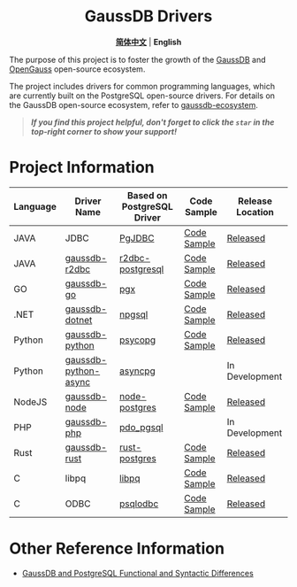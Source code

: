 <p align="center">
  <h1 align="center">GaussDB Drivers</h1>
  <p align="center">
    <a href="README.md"><strong>简体中文</strong></a> | <strong>English</strong>
  </p>

The purpose of this project is to foster the growth of the [GaussDB](https://www.huaweicloud.com/product/gaussdb.html) and [OpenGauss](https://opengauss.org/zh/) open-source ecosystem.

The project includes drivers for common programming languages, which are currently built on the PostgreSQL open-source drivers. For details on the GaussDB open-source ecosystem, refer to [gaussdb-ecosystem](https://github.com/HuaweiCloudDeveloper/gaussdb-ecosystem).

> ***If you find this project helpful, don't forget to click the `star` in the top-right corner to show your support!***

# Project Information

| Language   | Driver Name                                                                          | Based on PostgreSQL Driver | Code Sample                                                 | Release Location |
| ------ | --------------------------------------------------------------------------------- | ------------------------------------------------------------------ | ------------------- | ------------------- |
| JAVA   | JDBC       | [PgJDBC](https://github.com/pgjdbc/pgjdbc)        | [Code Sample](https://support.huaweicloud.com/distributed-devg-v8-gaussdb/gaussdb-12-0059.html)  |     [Released](https://repo.maven.apache.org/maven2/com/huaweicloud/gaussdb/gaussdbjdbc/)             |
| JAVA   | [gaussdb-r2dbc](https://github.com/HuaweiCloudDeveloper/gaussdb-r2dbc)               | [r2dbc-postgresql](https://github.com/pgjdbc/r2dbc-postgresql)        | [Code Sample](https://github.com/HuaweiCloudDeveloper/gaussdb-r2dbc-examples)  |     [Released](https://repo.maven.apache.org/maven2/com/huaweicloud/gaussdb/gaussdb-r2dbc/)             |
| GO     | [gaussdb-go](https://github.com/HuaweiCloudDeveloper/gaussdb-go)                     | [pgx](https://github.com/jackc/pgx)                                   | [Code Sample](https://github.com/HuaweiCloudDeveloper/gaussdb-go/tree/master/examples) |     [Released](https://pkg.go.dev/github.com/HuaweiCloudDeveloper/gaussdb-go)           |
| .NET   | [gaussdb-dotnet](https://github.com/HuaweiCloudDeveloper/gaussdb-dotnet)             | [npgsql](https://github.com/npgsql/npgsql)                            | [Code Sample](https://github.com/HuaweiCloudDeveloper/gaussdb-dotnet/tree/main/example)   |     [Released](https://www.nuget.org/packages/HuaweiCloud.Driver.GaussDB/)             |
| Python | [gaussdb-python](https://github.com/HuaweiCloudDeveloper/gaussdb-python)             | [psycopg](https://github.com/psycopg/psycopg)                         | [Code Sample](https://github.com/HuaweiCloudDeveloper/gaussdb-python/tree/master/example)  |  [Released](https://pypi.org/project/gaussdb/)             |
| Python | [gaussdb-python-async](https://github.com/HuaweiCloudDeveloper/gaussdb-python-async) | [asyncpg](https://github.com/MagicStack/asyncpg)                      |   | In Development               |
| NodeJS | [gaussdb-node](https://github.com/HuaweiCloudDeveloper/gaussdb-node)                 | [node-postgres](https://github.com/brianc/node-postgres)              |  [Code Sample](https://github.com/HuaweiCloudDeveloper/gaussdb-node/tree/master/examples)   |  [Released](https://www.npmjs.com/package/gaussdb-node)               |
| PHP    | [gaussdb-php](https://github.com/HuaweiCloudDeveloper/gaussdb-php)                   | [pdo_pgsql](https://github.com/php/php-src/tree/master/ext/pdo_pgsql) |  | In Development |
| Rust   | [gaussdb-rust](https://github.com/HuaweiCloudDeveloper/gaussdb-rust)                 | [rust-postgres](https://github.com/sfackler/rust-postgres/)           |  [Code Sample](https://github.com/HuaweiCloudDeveloper/gaussdb-rust/tree/master/examples)     | [Released](https://crates.io/crates/gaussdb)               |
| C   | libpq   | [libpq](https://github.com/postgres/postgres/blob/master/src/include/libpq/libpq.h)           |  [Code Sample](https://support.huaweicloud.com/distributed-devg-v8-gaussdb/gaussdb-12-1845.html)     | [Released](https://support.huaweicloud.com/distributed-devg-v8-gaussdb/gaussdb-12-1845.html)               |
| C   | ODBC   | [psqlodbc](https://github.com/postgresql-interfaces/psqlodbc)           |  [Code Sample](https://support.huaweicloud.com/distributed-devg-v8-gaussdb/gaussdb-12-1832.html)     | [Released](https://support.huaweicloud.com/distributed-devg-v8-gaussdb/gaussdb-12-1830.html)               |

# Other Reference Information

* [GaussDB and PostgreSQL Functional and Syntactic Differences](docs/diff-gaussdb-postgres.md)
